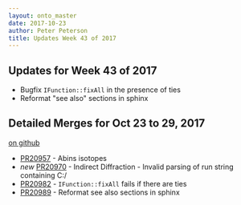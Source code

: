 ```yaml
---
layout: onto_master
date: 2017-10-23
author: Peter Peterson
title: Updates Week 43 of 2017
---
```

Updates for Week 43 of 2017
---------------------------
* Bugfix `IFunction::fixAll` in the presence of ties
* Reformat "see also" sections in sphinx

Detailed Merges for Oct 23 to 29, 2017
--------------------------------------
[on github](https://github.com/mantidproject/mantid/pulls?q=is%3Apr+merged%3A2017-10-24..2017-10-29)

* [PR20957](https://github.com/mantidproject/mantid/pull/20957) - Abins isotopes
* *new* [PR20970](https://github.com/mantidproject/mantid/pull/20970) - Indirect Diffraction - Invalid parsing of run string containing C:/
* [PR20982](https://github.com/mantidproject/mantid/pull/20982) - `IFunction::fixAll` fails if there are ties
* [PR20989](https://github.com/mantidproject/mantid/pull/20989) - Reformat see also sections in sphinx
